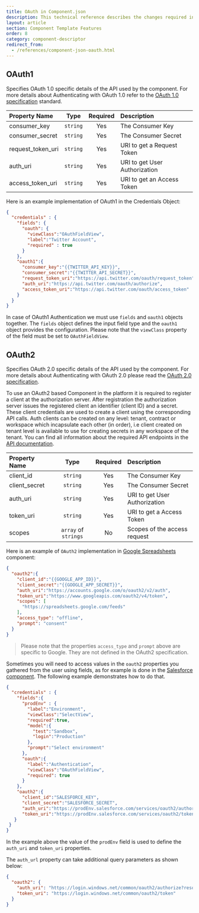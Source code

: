 ```yaml
---
title: OAuth in Component.json
description: This technical reference describes the changes required in component.json in order for the component to handle the OAuth authentication protocol
layout: article
section: Component Template Features
order: 8
category: component-descriptor
redirect_from:
  - /references/component-json-oauth.html
---
```


## OAuth1

Specifies OAuth 1.0 specific details of the API used by the component. For more
details about Authenticating with OAuth 1.0 refer to the
[OAuth 1.0 specification](http://oauth.net/core/1.0/) standard.

| Property Name | Type     | Required | Description |
| :------------ | :------: | :------: | :---------- |
| consumer_key | `string` | Yes     | The Consumer Key |
| consumer_secret | `string` | Yes  | The Consumer Secret |
| request_token_uri | `string` | Yes | URI to get a Request Token |
| auth_uri | `string` | Yes | URI to get User Authorization |
| access_token_uri | `string` |Yes | URI to get an Access Token |

Here is an example implementation of OAuth1 in the Credentials Object:

```json
{
  "credentials" : {
    "fields": {
      "oauth": {
        "viewClass":"OAuthFieldView",
        "label":"Twitter Account",
        "required" : true
      }
    },
    "oauth1":{
      "consumer_key":"{{TWITTER_API_KEY}}",
      "consumer_secret":"{{TWITTER_API_SECRET}}",
      "request_token_uri":"https://api.twitter.com/oauth/request_token",
      "auth_uri":"https://api.twitter.com/oauth/authorize",
      "access_token_uri":"https://api.twitter.com/oauth/access_token"
    }
  }
}
```

In case of OAuth1 Authentication we must use `fields` and `oauth1` objects together.
The `fields` object defines the input field type and the `oauth1` object provides
the configuration. Please note that the `viewClass` property of the field must be
set to `OAuthFieldView`.

## OAuth2

Specifies OAuth 2.0 specific details of the API used by the component. For more
details about Authenticating with OAuth 2.0 please read the
[OAuth 2.0 specification](http://tools.ietf.org/html/rfc6749).

To use an OAuth2 based Component in the platform it is required to register a client at the authorization server. After registration the authorization server issues the registered client an identifier (client ID) and a secret. These client credentials are used to create a client using the corresponding API calls. Auth clients can be created on any level: tenant, contract or workspace which incapsulate each other (in order), i.e client created on tenant level is available to use for creating secrets in any workspace of the tenant. You can find all information about the required API endpoints in the [API documentation]({{site.data.tenant.apiDocsUri}}/v2#/auth%20clients).

| Property Name | Type     | Required | Description |
| :------------ | :------: | :------: | :---------- |
| client_id   | `string` | Yes      | The Consumer Key |
| client_secret | `string` | Yes      | The Consumer Secret |
| auth_uri    | `string`   | Yes | URI to get User Authorization |
| token_uri   | `string`   | Yes | URI to get a Access Token |
| scopes      | `array` of `strings` |   No | Scopes of the access request |

Here is an example of `OAuth2` implementation in [Google Spreadsheets](https://github.com/elasticio/gspreadsheets/blob/master/component.json#L18) component:

```json
{
  "oauth2":{
    "client_id":"{{GOOGLE_APP_ID}}",
    "client_secret":"{{GOOGLE_APP_SECRET}}",
    "auth_uri":"https://accounts.google.com/o/oauth2/v2/auth",
    "token_uri":"https://www.googleapis.com/oauth2/v4/token",
    "scopes": [
      "https://spreadsheets.google.com/feeds"
    ],
    "access_type": "offline",
    "prompt": "consent"
  }
}
```

> Please note that the properties `access_type` and `prompt` above are specific to Google. They are not defined in the OAuth2 specification.

Sometimes you will need to access values in the `oauth2` properties you
gathered from the user using fields, as for example is done in the [Salesforce component](https://github.com/elasticio/salesforce-component/blob/master/component.json).
The following example demonstrates how to do that.

```json
{
  "credentials" : {
    "fields":{
      "prodEnv" : {
        "label":"Environment",
        "viewClass":"SelectView",
        "required":true,
        "model":{
          "test":"Sandbox",
          "login":"Production"
        },
        "prompt":"Select environment"
      },
      "oauth":{
        "label":"Authentication",
        "viewClass":"OAuthFieldView",
        "required": true
      }
    },
    "oauth2":{
      "client_id":"SALESFORCE_KEY",
      "client_secret":"SALESFORCE_SECRET",
      "auth_uri":"https://prodEnv.salesforce.com/services/oauth2/authorize",
      "token_uri":"https://prodEnv.salesforce.com/services/oauth2/token"
   }
 }
}
```

In the example above the value of the `prodEnv` field is used to define the `auth_uri` and `token_uri` properties.

The `auth_url` property can take additional query parameters as shown below:

```json
{
  "oauth2": {
    "auth_uri": "https://login.windows.net/common/oauth2/authorize?resource=RESOURCSE",
    "token_uri": "https://login.windows.net/common/oauth2/token"
  }
}
```
